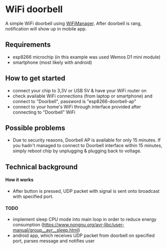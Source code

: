 # WiFi doorbell
A simple WiFi doorbell using [WiFiManager](https://github.com/tzapu/WiFiManager). After doorbell is rang, notification will show up in mobile app.

## Requirements
- esp8266 microchip (in this example was used Wemos D1 mini module)
- smartphone (most likely with android)

## How to get started
- connect your chip to 3,3V or USB 5V & have your WiFi router on
- check available WiFi connections (from laptop or smartphone) and connect to "Doorbell", password is "esp8266-doorbell-ap"
- connect to your home's WiFi through interface provided after connecting to "Doorbell" WiFi

## Possible problems
- Due to security reasons, Doorbell AP is available for only 15 minutes. If you hadn't managed to connect to Doorbell interface within 15 minutes, simply reboot chip by unplugging & plugging back to voltage.

## Technical background

#### How it works
- After button is pressed, UDP packet with signal is sent onto broadcast with specified port.

#### TODO
- implement sleep CPU mode into main loop in order to reduce energy consumption (https://www.nongnu.org/avr-libc/user-manual/group__avr__sleep.html)
- android app, which receives UDP packet from doorbell on specified port, parses message and notifies user
